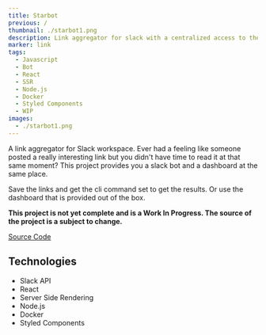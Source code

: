 ```yaml
---
title: Starbot
previous: /
thumbnail: ./starbot1.png
description: Link aggregator for slack with a centralized access to them through slack messages or the dashboard
marker: link
tags: 
  - Javascript
  - Bot
  - React
  - SSR
  - Node.js
  - Docker
  - Styled Components
  - WIP
images:
  - ./starbot1.png
---
```


A link aggregator for Slack workspace. Ever had a feeling like someone posted a really interesting link but you didn't have time to read it at that same moment? This project provides you a slack bot and a dashboard at the same place. 

Save the links and get the cli command set to get the results. Or use the dashboard that is provided out of the box.

**This project is not yet complete and is a Work In Progress. The source of the project is a subject to change.**

[Source Code](https://github.com/Spring3/starbot)

## Technologies

- Slack API
- React
- Server Side Rendering
- Node.js
- Docker
- Styled Components

